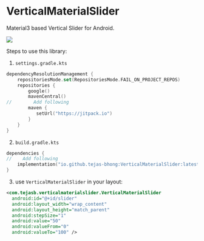 # VerticalMaterialSlider
Material3 based Vertical Slider for Android.

[![](https://jitpack.io/v/tejas-bhong/VerticalMaterialSlider.svg)](https://jitpack.io/#tejas-bhong/VerticalMaterialSlider)

Steps to use this library:

1. `settings.gradle.kts`
```kotlin
dependencyResolutionManagement {
    repositoriesMode.set(RepositoriesMode.FAIL_ON_PROJECT_REPOS)
    repositories {
        google()
        mavenCentral()
//        Add following
        maven {
           setUrl("https://jitpack.io")
        }
    }
}
```
2. `build.gradle.kts`
```kotlin
dependencies {
//    Add following
    implementation("io.github.tejas-bhong:VerticalMaterialSlider:latest_version_here")
}
```
3. use `VerticalMaterialSlider` in your layout:
```xml
<com.tejasb.verticalmaterialslider.VerticalMaterialSlider
  android:id="@+id/slider"
  android:layout_width="wrap_content"
  android:layout_height="match_parent"
  android:stepSize="1"
  android:value="50"
  android:valueFrom="0"
  android:valueTo="100" />
```
